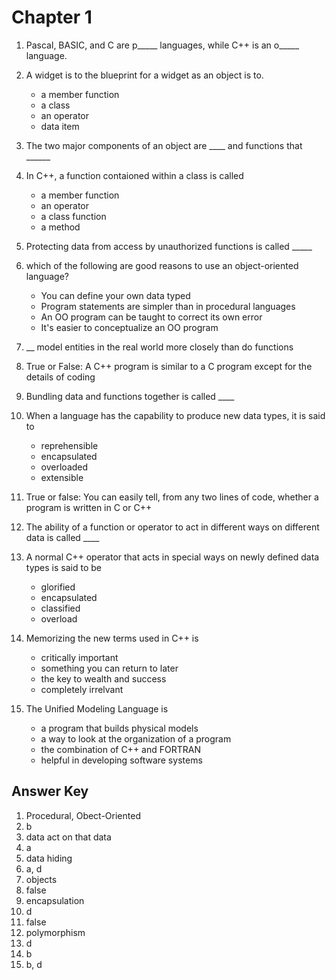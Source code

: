 # Chapter 1
1. Pascal, BASIC, and C are p_____ languages, while C++ is an o_____ language.

2. A widget is to the blueprint for a widget as an object is to.
   - a member function
   - a class
   - an operator
   - data item 

3. The two major components of an object are ____ and functions that ______

4. In C++, a function contaioned within a class is called
   - a member function
   - an operator 
   - a class function
   - a method

5. Protecting data from access by unauthorized functions is called  _____

6. which of the following are good reasons to  use an object-oriented language?
   - You can define your own data typed
   - Program statements are simpler than in procedural languages
   - An OO program  can be taught to correct its own error 
   - It's easier to conceptualize an OO program 

7. __ model entities in the real world more closely than do functions

8. True or False: A C++ program is similar to a C program except for the details of coding

9. Bundling data and functions together is called ____

10. When a language has the capability to produce new data types, it is said to
    - reprehensible
    - encapsulated
    - overloaded 
    - extensible 

11. True or false: You can easily tell, from any two lines of code, whether a program is written in C or C++

12. The ability of a function or operator to act in different ways on different data is called ____

13. A normal C++ operator that acts in special ways on newly defined data types is said to be 
    - glorified 
    - encapsulated
    - classified
    - overload

14. Memorizing the new terms used in C++ is 
    - critically important
    - something you can return to later
    - the key to wealth and success
    - completely irrelvant 

15. The Unified Modeling Language is 
    - a program that builds physical models
    - a way to look at the organization of a program 
    - the combination of C++ and FORTRAN
    - helpful in developing software systems

## Answer Key
1. Procedural, Obect-Oriented
2. b
3. data act on that data
4. a
5. data hiding
6. a, d
7. objects
8. false
9. encapsulation
10. d
11. false
12. polymorphism
13. d
14. b
15. b, d
